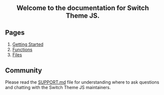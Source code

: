 <h2 align="center"Switch Theme JS Docs - Home</h2>

Welcome to the documentation for Switch Theme JS.

## Pages

1. [Getting Started](getting-started.md)
2. [Functions](functions.md)
3. [Files](files.md)

## Community

Please read the [SUPPORT.md](https://github.com/PuneetGopinath/switch-theme-js/blob/v1-dev/.github/SUPPORT.md) file for understanding where to ask questions and chatting with the Switch Theme JS maintainers.
